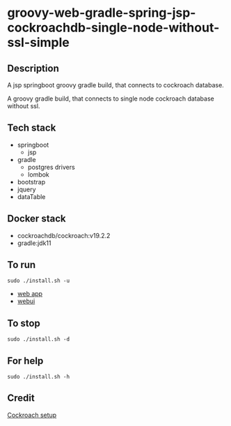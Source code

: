 # groovy-web-gradle-spring-jsp-cockroachdb-single-node-without-ssl-simple

## Description
A jsp springboot groovy gradle build,
that connects to cockroach database.

A groovy gradle build, that connects to single node
cockroach database without ssl.

## Tech stack
- springboot
  - jsp
- gradle
  - postgres drivers
  - lombok
- bootstrap
- jquery
- dataTable

## Docker stack
- cockroachdb/cockroach:v19.2.2
- gradle:jdk11

## To run
`sudo ./install.sh -u`
- [web app](http://localhost)
- [webui](http://localhost:8080)

## To stop
`sudo ./install.sh -d`

## For help
`sudo ./install.sh -h`

## Credit
[Cockroach setup](https://github.com/s0rg/cockroach-compose)
